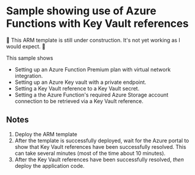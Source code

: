 # Sample showing use of Azure Functions with Key Vault references

:construction:
This ARM template is still under construction. It's not yet working as I would expect.
:construction:

This sample shows

- Setting up an Azure Function Premium plan with virtual network integration.
- Setting up an Azure Key vault with a private endpoint.
- Setting a Key Vault reference to a Key Vault secret.
- Setting a the Azure Function's required Azure Storage account connection to be retrieved via a Key Vault reference.

## Notes

1. Deploy the ARM template
1. After the template is successfully deployed, wait for the Azure portal to show that Key Vault references have been successfully resolved. This can take several minutes (most of the time about 10 minutes).
1. After the Key Vault references have been successfully resolved, _then_ deploy the application code.
